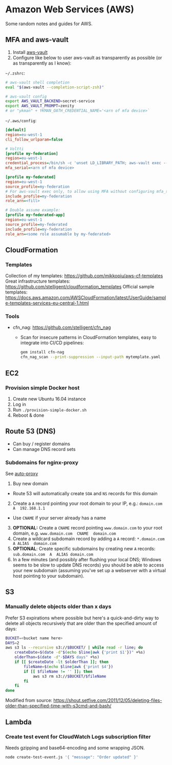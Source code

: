 # Amazon Web Services (AWS)

Some random notes and guides for AWS.

## MFA and aws-vault

1. Install [aws-vault](https://github.com/99designs/aws-vault)
1. Configure like below to user aws-vault as transparently as possible (or as transparently as I know):

`~/.zshrc`:

```sh
# aws-vault shell completion
eval "$(aws-vault --completion-script-zsh)"

# aws-vault config
export AWS_VAULT_BACKEND=secret-service
export AWS_VAULT_PROMPT=zenity
# or "ykman" + YKMAN_OATH_CREDENTIAL_NAME='<arn of mfa device>`
```

`~/.aws/config`:

```ini
[default]
region=eu-west-1
cli_follow_urlparam=false

# Voltti
[profile my-federation]
region=eu-west-1
credential_process=/bin/sh -c 'unset LD_LIBRARY_PATH; aws-vault exec --duration=4h --json my-federation'
mfa_serial=<arn of mfa device>

[profile my-federated]
region=eu-west-1
source_profile=my-federation
# For aws-vault exec only, to allow using MFA without configuring mfa_serial for all profiles and breaking Terraform
include_profile=my-federation
role_arn=<fill>

# Double assume example:
[profile my-federated-app]
region=eu-west-1
source_profile=my-federated
include_profile=my-federation
role_arn=<some role assumable by my-federated>
```

## CloudFormation

### Templates

Collection of my templates: https://github.com/mikkopiu/aws-cf-templates
Great infrastructure templates: https://github.com/stelligent/cloudformation_templates
Official sample templates: https://docs.aws.amazon.com/AWSCloudFormation/latest/UserGuide/sample-templates-services-eu-central-1.html

### Tools

- cfn_nag: https://github.com/stelligent/cfn_nag
  - Scan for insecure patterns in CloudFormation templates, easy to integrate into CI/CD pipelines:

      ```sh
      gem install cfn-nag
      cfn_nag_scan --print-suppression --input-path mytemplate.yaml
      ```

## EC2

### Provision simple Docker host

1. Create new Ubuntu 16.04 instance
2. Log in
3. Run `./provision-simple-docker.sh`
4. Reboot & done

## Route 53 (DNS)

- Can buy / register domains
- Can manage DNS record sets

### Subdomains for nginx-proxy

See [auto-proxy](../docker/auto-proxy)

1. Buy new domain
  - Route 53 will automatically create `SOA` and `NS` records for this domain
2. Create a `A` record pointing your root domain to your IP, e.g.: `domain.com  A  192.168.1.1`
  - Use `CNAME` if your server already has a name
3. **OPTIONAL:** Create a `CNAME` record pointing `www.domain.com` to your root domain, e.g. `www.domain.com  CNAME  domain.com`
4. Create a wildcard subdomain record by adding a `A` record: `*.domain.com  A ALIAS  domain.com`
5. **OPTIONAL**: Create specific subdomains by creating new `A` records: `sub.domain.com  A  ALIAS domain.com`
6. In a few minutes (and possibly after flushing your local DNS; Windows seems to be slow to update DNS records)
    you should be able to access your new subdomain (assuming you've set up a webserver with a virtual host pointing to your subdomain).

## S3

### Manually delete objects older than x days

Prefer S3 expirations where possible but here's a quick-and-dirty way to delete all objects recursively that are older than the specified amount of days:

```sh
BUCKET=<bucket name here>
DAYS=2
aws s3 ls --recursive s3://$BUCKET/ | while read -r line; do
	createDate=$(date -d"$(echo $line|awk {'print $1'})" +%s)
	olderThan=$(date -d"-$DAYS days" +%s)
	if [[ $createDate -lt $olderThan ]]; then
		fileName=$(echo $line|awk {'print $4'})
		if [[ $fileName != '' ]]; then
			aws s3 rm s3://$BUCKET/$fileName
		fi
	fi
done
```

Modified from source: https://shout.setfive.com/2011/12/05/deleting-files-older-than-specified-time-with-s3cmd-and-bash/

## Lambda

### Create test event for CloudWatch Logs subscription filter

Needs gzipping and base64-encoding and some wrapping JSON.

```sh
node create-test-event.js '{ "message": "Order updated" }'
```
